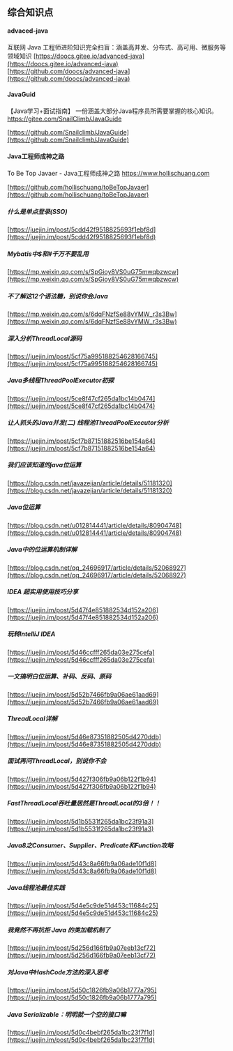 ## 综合知识点

#### advaced-java  
互联网 Java 工程师进阶知识完全扫盲：涵盖高并发、分布式、高可用、微服务等领域知识 
[https://doocs.gitee.io/advanced-java](https://doocs.gitee.io/advanced-java)
[https://github.com/doocs/advanced-java](https://github.com/doocs/advanced-java)


#### JavaGuid
【Java学习+面试指南】 一份涵盖大部分Java程序员所需要掌握的核心知识。 https://gitee.com/SnailClimb/JavaGuide

[https://github.com/Snailclimb/JavaGuide](https://github.com/Snailclimb/JavaGuide)


#### Java工程师成神之路  
To Be Top Javaer - Java工程师成神之路 https://www.hollischuang.com  

[https://github.com/hollischuang/toBeTopJavaer](https://github.com/hollischuang/toBeTopJavaer)  


#####  什么是单点登录(SSO)  
[https://juejin.im/post/5cdd42f9518825693f1ebf8d](https://juejin.im/post/5cdd42f9518825693f1ebf8d)  


#####  Mybatis中$和#千万不要乱用  
[https://mp.weixin.qq.com/s/SpGioy8VS0uG75mwqbzwcw](https://mp.weixin.qq.com/s/SpGioy8VS0uG75mwqbzwcw)  


#####  不了解这12个语法糖，别说你会Java  
[https://mp.weixin.qq.com/s/6dqFNzfSe88vYMW_r3s3Bw](https://mp.weixin.qq.com/s/6dqFNzfSe88vYMW_r3s3Bw) 

#####  深入分析ThreadLocal源码  
[https://juejin.im/post/5cf75a995188254628166745](https://juejin.im/post/5cf75a995188254628166745)  

#####  Java多线程ThreadPoolExecutor初探  
[https://juejin.im/post/5ce8f47cf265da1bc14b0474](https://juejin.im/post/5ce8f47cf265da1bc14b0474)  

#####  让人抓头的Java并发(二) 线程池ThreadPoolExecutor分析  
[https://juejin.im/post/5cf7b87151882516be154a64](https://juejin.im/post/5cf7b87151882516be154a64)  

#####  我们应该知道的java位运算  
[https://blog.csdn.net/javazejian/article/details/51181320](https://blog.csdn.net/javazejian/article/details/51181320)  

#####  Java位运算  
[https://blog.csdn.net/u012814441/article/details/80904748](https://blog.csdn.net/u012814441/article/details/80904748)  

#####  Java中的位运算机制详解  
[https://blog.csdn.net/qq_24696917/article/details/52068927](https://blog.csdn.net/qq_24696917/article/details/52068927)  

#####  IDEA 超实用使用技巧分享  
[https://juejin.im/post/5d47f4e851882534d152a206](https://juejin.im/post/5d47f4e851882534d152a206)  

#####  玩转IntelliJ IDEA  
[https://juejin.im/post/5d46ccfff265da03e275cefa](https://juejin.im/post/5d46ccfff265da03e275cefa)  

#####  一文搞明白位运算、补码、反码、原码  
[https://juejin.im/post/5d52b7466fb9a06ae61aad69](https://juejin.im/post/5d52b7466fb9a06ae61aad69)  

#####  ThreadLocal详解  
[https://juejin.im/post/5d46e87351882505d4270ddb](https://juejin.im/post/5d46e87351882505d4270ddb)  

#####  面试再问ThreadLocal，别说你不会  
[https://juejin.im/post/5d427f306fb9a06b122f1b94](https://juejin.im/post/5d427f306fb9a06b122f1b94)  

#####  FastThreadLocal吞吐量居然是ThreadLocal的3倍！！  
[https://juejin.im/post/5d1b5531f265da1bc23f91a3](https://juejin.im/post/5d1b5531f265da1bc23f91a3)  

#####  Java8之Consumer、Supplier、Predicate和Function攻略  
[https://juejin.im/post/5d43c8a66fb9a06ade10f1d8](https://juejin.im/post/5d43c8a66fb9a06ade10f1d8)  

#####  Java线程池最佳实践  
[https://juejin.im/post/5d4e5c9de51d453c11684c25](https://juejin.im/post/5d4e5c9de51d453c11684c25)  


#####  我竟然不再抗拒 Java 的类加载机制了  
[https://juejin.im/post/5d256d166fb9a07eeb13cf72](https://juejin.im/post/5d256d166fb9a07eeb13cf72)  

#####  对Java中HashCode方法的深入思考  
[https://juejin.im/post/5d50c1826fb9a06b1777a795](https://juejin.im/post/5d50c1826fb9a06b1777a795)  

#####  Java Serializable：明明就一个空的接口嘛  
[https://juejin.im/post/5d0c4bebf265da1bc23f7f1d](https://juejin.im/post/5d0c4bebf265da1bc23f7f1d)  









